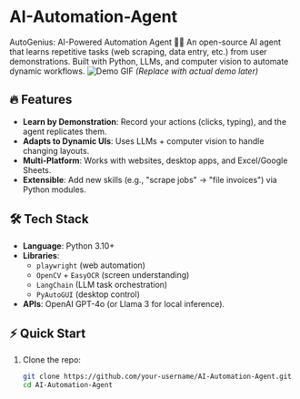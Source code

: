 # AI-Automation-Agent
AutoGenius: AI-Powered Automation Agent 🤖✨ An open-source AI agent that learns repetitive tasks (web scraping, data entry, etc.) from user demonstrations. Built with Python, LLMs, and computer vision to automate dynamic workflows.
![Demo GIF](https://media.giphy.com/media/v1.Y2lkPTc5MGI3NjExcDFoODNlZGd4Z3BldnJjZXVtY2VtN3U1aHZ6dW0xbmN6YzR0eGZ0biZlcD12MV9pbnRlcm5hbF9naWZfYnlfaWQmY3Q9Zw/xT5LMHxhOfscxPfIfm/giphy.gif) *(Replace with actual demo later)*  

## 🔥 Features  
- **Learn by Demonstration**: Record your actions (clicks, typing), and the agent replicates them.  
- **Adapts to Dynamic UIs**: Uses LLMs + computer vision to handle changing layouts.  
- **Multi-Platform**: Works with websites, desktop apps, and Excel/Google Sheets.  
- **Extensible**: Add new skills (e.g., "scrape jobs" → "file invoices") via Python modules.  

## 🛠️ Tech Stack  
- **Language**: Python 3.10+  
- **Libraries**:  
  - `playwright` (web automation)  
  - `OpenCV` + `EasyOCR` (screen understanding)  
  - `LangChain` (LLM task orchestration)  
  - `PyAutoGUI` (desktop control)  
- **APIs**: OpenAI GPT-4o (or Llama 3 for local inference).  

## ⚡ Quick Start  
1. Clone the repo:  
   ```bash
   git clone https://github.com/your-username/AI-Automation-Agent.git
   cd AI-Automation-Agent
